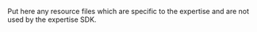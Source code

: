 Put here any resource files which are specific to the expertise and are not used by the expertise SDK.
